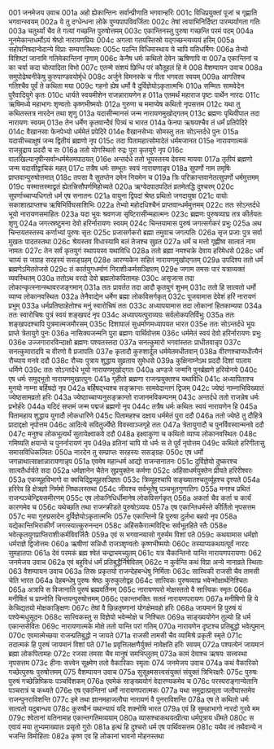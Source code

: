 001  	जनमेजय उवाच
001a	अहो ह्येकान्तिनः सर्वान्प्रीणाति भगवान्हरिः
001c	विधिप्रयुक्तां पूजां च गृह्णाति भगवान्स्वयम्
002a	ये तु दग्धेन्धना लोके पुण्यपापविवर्जिताः
002c	तेषां त्वयाभिनिर्दिष्टा पारम्पर्यागता गतिः
003a	चतुर्थ्यां चैव ते गत्यां गच्छन्ति पुरुषोत्तमम्
003c	एकान्तिनस्तु पुरुषा गच्छन्ति परमं पदम्
004a	नूनमेकान्तधर्मोऽयं श्रेष्ठो नारायणप्रियः
004c	अगत्वा गतयस्तिस्रो यद्गच्छन्त्यव्ययं हरिम्
005a	सहोपनिषदान्वेदान्ये विप्राः सम्यगास्थिताः
005c	पठन्ति विधिमास्थाय ये चापि यतिधर्मिणः
006a	तेभ्यो विशिष्टां जानामि गतिमेकान्तिनां नृणाम्
006c	केनैष धर्मः कथितो देवेन ऋषिणापि वा
007a	एकान्तिनां च का चर्या कदा चोत्पादिता विभो
007c	एतन्मे संशयं छिन्धि परं कौतूहलं हि मे
008  	वैशम्पायन उवाच
008a	समुपोढेष्वनीकेषु कुरुपाण्डवयोर्मृधे
008c	अर्जुने विमनस्के च गीता भगवता स्वयम्
009a	आगतिश्च गतिश्चैव पूर्वं ते कथिता मया
009c	गहनो ह्येष धर्मो वै दुर्विज्ञेयोऽकृतात्मभिः
010a	सम्मितः सामवेदेन पुरैवादियुगे कृतः
010c	धार्यते स्वयमीशेन राजन्नारायणेन ह
011a	एतमर्थं महाराज पृष्टः पार्थेन नारदः
011c	ऋषिमध्ये महाभागः शृण्वतोः कृष्णभीष्मयोः
012a	गुरुणा च ममाप्येष कथितो नृपसत्तम
012c	यथा तु कथितस्तत्र नारदेन तथा शृणु
013a	यदासीन्मानसं जन्म नारायणमुखोद्गतम्
013c	ब्रह्मणः पृथिवीपाल तदा नारायणः स्वयम्
013e 	तेन धर्मेण कृतवान्दैवं पित्र्यं च भारत
014a	फेनपा ऋषयश्चैव तं धर्मं प्रतिपेदिरे
014c	वैखानसाः फेनपेभ्यो धर्ममेतं प्रपेदिरे
014e 	वैखानसेभ्यः सोमस्तु ततः सोऽन्तर्दधे पुनः
015a	यदासीच्चाक्षुषं जन्म द्वितीयं ब्रह्मणो नृप
015c	तदा पितामहात्सोमादेतं धर्ममजानत
015e 	नारायणात्मकं राजन्रुद्राय प्रददौ च सः
016a	ततो योगस्थितो रुद्रः पुरा कृतयुगे नृप
016c	वालखिल्यानृषीन्सर्वान्धर्ममेतमपाठयत्
016e 	अन्तर्दधे ततो भूयस्तस्य देवस्य मायया
017a	तृतीयं ब्रह्मणो जन्म यदासीद्वाचिकं महत्
017c	तत्रैष धर्मः सम्भूतः स्वयं नारायणान्नृप
018a	सुपर्णो नाम तमृषिः प्राप्तवान्पुरुषोत्तमात्
018c	तपसा वै सुतप्तेन दमेन नियमेन च
019a	त्रिः परिक्रान्तवानेतत्सुपर्णो धर्ममुत्तमम्
019c	यस्मात्तस्माद्व्रतं ह्येतत्त्रिसौपर्णमिहोच्यते
020a	ऋग्वेदपाठपठितं व्रतमेतद्धि दुश्चरम्
020c	सुपर्णाच्चाप्यधिगतो धर्म एष सनातनः
021a	वायुना द्विपदां श्रेष्ठ प्रथितो जगदायुषा
021c	वायोः सकाशात्प्राप्तश्च ऋषिभिर्विघसाशिभिः
022a	तेभ्यो महोदधिश्चैनं प्राप्तवान्धर्ममुत्तमम्
022c	ततः सोऽन्तर्दधे भूयो नारायणसमाहितः
023a	यदा भूयः श्रवणजा सृष्टिरासीन्महात्मनः
023c	ब्रह्मणः पुरुषव्याघ्र तत्र कीर्तयतः शृणु
024a	जगत्स्रष्टुमना देवो हरिर्नारायणः स्वयम्
024c	चिन्तयामास पुरुषं जगत्सर्गकरं प्रभुः
025a	अथ चिन्तयतस्तस्य कर्णाभ्यां पुरुषः सृतः
025c	प्रजासर्गकरो ब्रह्मा तमुवाच जगत्पतिः
026a	सृज प्रजाः पुत्र सर्वा मुखतः पादतस्तथा
026c	श्रेयस्तव विधास्यामि बलं तेजश्च सुव्रत
027a	धर्मं च मत्तो गृह्णीष्व सात्वतं नाम नामतः
027c	तेन सर्वं कृतयुगं स्थापयस्व यथाविधि
028a	ततो ब्रह्मा नमश्चक्रे देवाय हरिमेधसे
028c	धर्मं चाग्र्यं स जग्राह सरहस्यं ससङ्ग्रहम्
028e 	आरण्यकेन सहितं नारायणमुखोद्गतम्
029a	उपदिश्य ततो धर्मं ब्रह्मणेऽमिततेजसे
029c	तं कार्तयुगधर्माणं निराशीःकर्मसञ्ज्ञितम्
029e 	जगाम तमसः पारं यत्राव्यक्तं व्यवस्थितम्
030a	ततोऽथ वरदो देवो ब्रह्मलोकपितामहः
030c	असृजत्स तदा लोकान्कृत्स्नान्स्थावरजङ्गमान्
031a	ततः प्रावर्तत तदा आदौ कृतयुगं शुभम्
031c	ततो हि सात्वतो धर्मो व्याप्य लोकानवस्थितः
032a	तेनैवाद्येन धर्मेण ब्रह्मा लोकविसर्गकृत्
032c	पूजयामास देवेशं हरिं नारायणं प्रभुम्
033a	धर्मप्रतिष्ठाहेतोश्च मनुं स्वारोचिषं ततः
033c	अध्यापयामास तदा लोकानां हितकाम्यया
034a	ततः स्वारोचिषः पुत्रं स्वयं शङ्खपदं नृप
034c	अध्यापयत्पुराव्यग्रः सर्वलोकपतिर्विभुः
035a	ततः शङ्खपदश्चापि पुत्रमात्मजमौरसम्
035c	दिशापालं सुधर्माणमध्यापयत भारत
035e 	ततः सोऽन्तर्दधे भूयः प्राप्ते त्रेतायुगे पुनः
036a	नासिक्यजन्मनि पुरा ब्रह्मणः पार्थिवोत्तम
036c	धर्ममेतं स्वयं देवो हरिर्नारायणः प्रभुः
036e 	उज्जगारारविन्दाक्षो ब्रह्मणः पश्यतस्तदा
037a	सनत्कुमारो भगवांस्ततः प्राधीतवान्नृप
037c	सनत्कुमारादपि च वीरणो वै प्रजापतिः
037e 	कृतादौ कुरुशार्दूल धर्ममेतमधीतवान्
038a	वीरणश्चाप्यधीत्यैनं रौच्याय मनवे ददौ
038c	रौच्यः पुत्राय शुद्धाय सुव्रताय सुमेधसे
039a	कुक्षिनाम्नेऽथ प्रददौ दिशां पालाय धर्मिणे
039c	ततः सोऽन्तर्दधे भूयो नारायणमुखोद्गतः
040a	अण्डजे जन्मनि पुनर्ब्रह्मणे हरियोनये
040c	एष धर्मः समुद्भूतो नारायणमुखात्पुनः
041a	गृहीतो ब्रह्मणा राजन्प्रयुक्तश्च यथाविधि
041c	अध्यापिताश्च मुनयो नाम्ना बर्हिषदो नृप
042a	बर्हिषद्भ्यश्च सङ्क्रान्तः सामवेदान्तगं द्विजम्
042c	ज्येष्ठं नाम्नाभिविख्यातं ज्येष्ठसामव्रतो हरिः
043a	ज्येष्ठाच्चाप्यनुसङ्क्रान्तो राजानमविकम्पनम्
043c	अन्तर्दधे ततो राजन्नेष धर्मः प्रभोर्हरेः
044a	यदिदं सप्तमं जन्म पद्मजं ब्रह्मणो नृप
044c	तत्रैष धर्मः कथितः स्वयं नारायणेन हि
045a	पितामहाय शुद्धाय युगादौ लोकधारिणे
045c	पितामहश्च दक्षाय धर्ममेतं पुरा ददौ
046a	ततो ज्येष्ठे तु दौहित्रे प्रादाद्दक्षो नृपोत्तम
046c	आदित्ये सवितुर्ज्येष्ठे विवस्वाञ्जगृहे ततः
047a	त्रेतायुगादौ च पुनर्विवस्वान्मनवे ददौ
047c	मनुश्च लोकभूत्यर्थं सुतायेक्ष्वाकवे ददौ
048a	इक्ष्वाकुणा च कथितो व्याप्य लोकानवस्थितः
048c	गमिष्यति क्षयान्ते च पुनर्नारायणं नृप
049a	व्रतिनां चापि यो धर्मः स ते पूर्वं नृपोत्तम
049c	कथितो हरिगीतासु समासविधिकल्पितः
050a	नारदेन तु सम्प्राप्तः सरहस्यः ससङ्ग्रहः
050c	एष धर्मो जगन्नाथात्साक्षान्नारायणान्नृप
051a	एवमेष महान्धर्म आद्यो राजन्सनातनः
051c	दुर्विज्ञेयो दुष्करश्च सात्वतैर्धार्यते सदा
052a	धर्मज्ञानेन चैतेन सुप्रयुक्तेन कर्मणा
052c	अहिंसाधर्मयुक्तेन प्रीयते हरिरीश्वरः
053a	एकव्यूहविभागो वा क्वचिद्द्विव्यूहसञ्ज्ञितः
053c	त्रिव्यूहश्चापि सङ्ख्यातश्चतुर्व्यूहश्च दृश्यते
054a	हरिरेव हि क्षेत्रज्ञो निर्ममो निष्कलस्तथा
054c	जीवश्च सर्वभूतेषु पञ्चभूतगुणातिगः
055a	मनश्च प्रथितं राजन्पञ्चेन्द्रियसमीरणम्
055c	एष लोकनिधिर्धीमानेष लोकविसर्गकृत्
056a	अकर्ता चैव कर्ता च कार्यं कारणमेव च
056c	यथेच्छति तथा राजन्क्रीडते पुरुषोऽव्ययः
057a	एष एकान्तिधर्मस्ते कीर्तितो नृपसत्तम
057c	मया गुरुप्रसादेन दुर्विज्ञेयोऽकृतात्मभिः
057e 	एकान्तिनो हि पुरुषा दुर्लभा बहवो नृप
058a	यद्येकान्तिभिराकीर्णं जगत्स्यात्कुरुनन्दन
058c	अहिंसकैरात्मविद्भिः सर्वभूतहिते रतैः
058e 	भवेत्कृतयुगप्राप्तिराशीःकर्मविवर्जितैः
059a	एवं स भगवान्व्यासो गुरुर्मम विशां पते
059c	कथयामास धर्मज्ञो धर्मराज्ञे द्विजोत्तमः
060a	ऋषीणां सन्निधौ राजञ्शृण्वतोः कृष्णभीष्मयोः
060c	तस्याप्यकथयत्पूर्वं नारदः सुमहातपाः
061a	देवं परमकं ब्रह्म श्वेतं चन्द्राभमच्युतम्
061c	यत्र चैकान्तिनो यान्ति नारायणपरायणाः
062  	जनमेजय उवाच
062a	एवं बहुविधं धर्मं प्रतिबुद्धैर्निषेवितम्
062c	न कुर्वन्ति कथं विप्रा अन्ये नानाव्रते स्थिताः
063  	वैशम्पायन उवाच
063a	तिस्रः प्रकृतयो राजन्देहबन्धेषु निर्मिताः
063c	सात्त्विकी राजसी चैव तामसी चेति भारत
064a	देहबन्धेषु पुरुषः श्रेष्ठः कुरुकुलोद्वह
064c	सात्त्विकः पुरुषव्याघ्र भवेन्मोक्षार्थनिश्चितः
065a	अत्रापि स विजानाति पुरुषं ब्रह्मवर्तिनम्
065c	नारायणपरो मोक्षस्ततो वै सात्त्विकः स्मृतः
066a	मनीषितं च प्राप्नोति चिन्तयन्पुरुषोत्तमम्
066c	एकान्तभक्तिः सततं नारायणपरायणः
067a	मनीषिणो हि ये केचिद्यतयो मोक्षकाङ्क्षिणः
067c	तेषां वै छिन्नतृष्णानां योगक्षेमवहो हरिः
068a	जायमानं हि पुरुषं यं पश्येन्मधुसूदनः
068c	सात्त्विकस्तु स विज्ञेयो भवेन्मोक्षे च निश्चितः
069a	साङ्ख्ययोगेन तुल्यो हि धर्म एकान्तसेवितः
069c	नारायणात्मके मोक्षे ततो यान्ति परां गतिम्
070a	नारायणेन दृष्टश्च प्रतिबुद्धो भवेत्पुमान्
070c	एवमात्मेच्छया राजन्प्रतिबुद्धो न जायते
071a	राजसी तामसी चैव व्यामिश्रे प्रकृती स्मृते
071c	तदात्मकं हि पुरुषं जायमानं विशां पते
071e 	प्रवृत्तिलक्षणैर्युक्तं नावेक्षति हरिः स्वयम्
072a	पश्यत्येनं जायमानं ब्रह्मा लोकपितामहः
072c	रजसा तमसा चैव मानुषं समभिप्लुतम्
073a	कामं देवाश्च ऋषयः सत्त्वस्था नृपसत्तम
073c	हीनाः सत्त्वेन सूक्ष्मेण ततो वैकारिकाः स्मृताः
074  	जनमेजय उवाच
074a	कथं वैकारिको गच्छेत्पुरुषः पुरुषोत्तमम्
075  	वैशम्पायन उवाच
075a	सुसूक्ष्मसत्त्वसंयुक्तं संयुक्तं त्रिभिरक्षरैः
075c	पुरुषः पुरुषं गच्छेन्निष्क्रियः पञ्चविंशकम्
076a	एवमेकं साङ्ख्ययोगं वेदारण्यकमेव च
076c	परस्पराङ्गान्येतानि पञ्चरात्रं च कथ्यते
076e 	एष एकान्तिनां धर्मो नारायणपरात्मकः
077a	यथा समुद्रात्प्रसृता जलौघास्तमेव राजन्पुनराविशन्ति
077c	इमे तथा ज्ञानमहाजलौघा नारायणं वै पुनराविशन्ति
078a	एष ते कथितो धर्मः सात्वतो यदुबान्धव
078c	कुरुष्वैनं यथान्यायं यदि शक्नोषि भारत
079a	एवं हि सुमहाभागो नारदो गुरवे मम
079c	श्वेतानां यतिनामाह एकान्तगतिमव्ययाम्
080a	व्यासश्चाकथयत्प्रीत्या धर्मपुत्राय धीमते
080c	स एवायं मया तुभ्यमाख्यातः प्रसृतो गुरोः
081a	इत्थं हि दुश्चरो धर्म एष पार्थिवसत्तम
081c	यथैव त्वं तथैवान्ये न भजन्ति विमोहिताः
082a	कृष्ण एव हि लोकानां भावनो मोहनस्तथा

